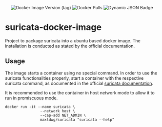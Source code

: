<div align="center">
<img alt="Docker Image Version (tag)" src="https://img.shields.io/docker/v/maxldwg/suricata/latest?style=for-the-badge&logo=docker&label=Latest%20Version&link=https%3A%2F%2Fhub.docker.com%2Fr%2Fmaxldwg%2Fbicep-suricata">
<img alt="Docker Pulls" src="https://img.shields.io/docker/pulls/maxldwg/suricata?style=for-the-badge&logo=docker&logoColor=blue&link=https%3A%2F%2Fhub.docker.com%2Fr%2Fmaxldwg%2Fbicep-suricata">
<img alt="Dynamic JSON Badge" src="https://img.shields.io/badge/dynamic/json?url=https%3A%2F%2Fapi.github.com%2Frepos%2Fmaldwg%2Fsuricata-docker-image%2Factions%2Fworkflows%2Fon_schedule.yaml%2Fruns%3Fstatus%3Dcompleted%26per_page%3D1&query=workflow_runs%5B0%5D.run_started_at&style=for-the-badge&label=Last%20Pipeline%20Run">
</div>


# suricata-docker-image

Project to package suricata into a ubuntu based docker image.
The installation is conducted as stated by the official documentation.

## Usage

The image starts a container using no special command. In order to use the suricata functionalities properly, start a container with the respective suricata command, as documented in the official [suricata documentation](https://docs.suricata.io/en/latest/). 


It is recommended to use the container in host network mode to allow it to run in promiscuous mode. 

```
docker run -it --name suricata \
                --network host \
                --cap-add NET_ADMIN \
                maxldwg/suricata "suricata --help"
```
